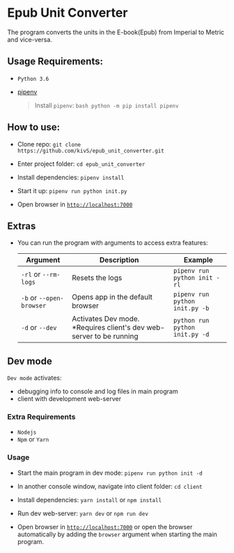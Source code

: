 # Epub Unit Converter

The program converts the units in the E-book(Epub) from Imperial to Metric and vice-versa.

## Usage Requirements:
- `Python 3.6`
- [pipenv](https://github.com/pypa/pipenv)

  > Install `pipenv`: ```bash python -m pip install pipenv```

## How to use:
- Clone repo: `git clone https://github.com/kivS/epub_unit_converter.git`

- Enter project folder: `cd epub_unit_converter`

- Install dependencies: `pipenv install`

- Start it up: `pipenv run python init.py`

- Open browser in [`http://localhost:7000`](http://localhost:7000)



## Extras
- You can run the program with arguments to access extra features:

  Argument | Description | Example
  --- | --- | ---
  `-rl` or `--rm-logs` | Resets the logs |`pipenv run python init -rl`
  `-b` or `--open-browser` | Opens app in the default browser | `pipenv run python init.py -b`
  `-d` or `--dev` | Activates Dev mode. \*Requires client's dev web-server to be running | `python run python init.py -d`


## Dev mode
`Dev mode` activates:
-  debugging info to console and log files in main program
- client with development web-server

### Extra Requirements
- `Nodejs`
- `Npm` or `Yarn`

### Usage

- Start the main program in dev mode: `pipenv run python init -d`

- In another console window, navigate into client folder: `cd client`

- Install dependencies: `yarn install` or `npm install`

- Run dev web-server: `yarn dev` or `npm run dev`

- Open browser in [`http://localhost:7000`](http://localhost:7000) or open the browser automatically by adding the `browser` argument when starting the main program.
